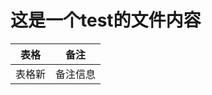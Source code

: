 <!--
nav:
    title: 组件
group:
    title: 基础组件
title: Button 按钮
-->

# 这是一个test的文件内容

| 表格 | 备注
|---- |-------
|表格新 | 备注信息
